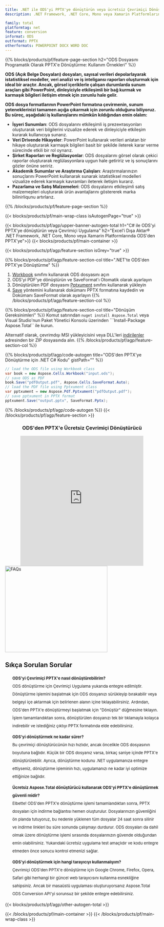```yaml
---
title: .NET ile ODS'yi PPTX'ye dönüştürün veya ücretsiz Çevrimiçi Dönüştürücü ile
description: .NET Framework, .NET Core, Mono veya Xamarin Platformlarında ODS'yi PPTX'ye dönüştürün veya çevrimiçi. Kodu entegre etmeden önce ücretsiz ODS'den PPTX'e çevrimiçi dönüştürücüyü hızlı bir şekilde test edin.

family: total
platformtag: net
feature: conversion
informat: ODS
outformat: PPTX
otherformats: POWERPOINT DOCX WORD DOC
---
```


{{% blocks/products/pf/feature-page-section  h2="ODS Dosyasını Programatik Olarak PPTX'e Dönüştürme: Kullanım Örnekleri" %}}
**ODS (Açık Belge Dosyaları) dosyaları, sayısal verileri depolarlayarak istatistiksel modeller, veri analizi ve iş inteligansı raporları oluşturmak için ideal bir araçtır. Ancak, görsel içeriklerle çalışan durumlarda sunum araçları gibi PowerPoint, dinleyiciyle etkileşimli bir bağ kurmak ve karmaşık bilgileri iletişim etmek için zorunlu hale gelir.**

**ODS dosya formatlarının PowerPoint formatına çevirmenin, sunum yeteneklerinizi tamamen açığa çıkarmak için zorunlu olduğunu biliyoruz. Bu süreç, aşağıdaki iş kullanışlarını mümkün kıldığından emin olalım:**

- **İşyeri Sunumları**: ODS dosyalarını etkileşimli iş prezентasyonları oluşturarak veri bilgilerini vizualize ederek ve dinleyiciyle etkileşim kurarak kullanıcıya sunarız.
- **Veri Drivende Hikayeler**: PowerPoint kullanarak verileri anlatan bir hikaye oluşturarak karmaşık bilgileri basit bir şekilde ileterek karar verme sürecinde etkili bir rol oynarız.
- **Şirket Raporları ve Reglülasyonlar**: ODS dosyalarını görsel olarak çekici raporlar oluşturarak reglülasyonlara uygun hale getiririz ve iş sonuçlarını gözler önüne seririz.
- **Akademik Sunumlar ve Araştırma Çalışları**: Araştırmalarınızın sonuçlarını PowerPoint kullanarak sunarak istatistiksel modelleri vizualize ederek karmaşık kavramları ileterek iletişim kurarız.
- **Pazarlama ve Satış Malzemeleri**: ODS dosyalarını etkileşimli satış malzemepleri oluşturarak ürün avantajlarını göstererek marka bilinirliqunu artırlarız.
{{% /blocks/products/pf/feature-page-section %}}
{{< blocks/products/pf/main-wrap-class isAutogenPage="true" >}}

{{< blocks/products/pf/agp/upper-banner-autogen-total h1="C# ile ODS'yi PPTX'ye dönüştürün veya Çevrimiçi Uygulama" h2="Excel'i Dışa Aktar&reg; .NET Framework, .NET Core, Mono veya Xamarin Platformlarında ODS'den PPTX'ye">}}
{{< blocks/products/pf/main-container >}}

{{< blocks/products/pf/agp/feature-section isGrey="true" >}}

{{% blocks/products/pf/agp/feature-section-col title=".NET'te ODS'den PPTX'ye Dönüştürme" %}}
1. [Workbook](https://apireference.aspose.com/cells/net/aspose.cells/workbook) sınıfını kullanarak ODS dosyasını açın
2. ODS'yi PDF'ye dönüştürün ve SaveFormat'ı Otomatik olarak ayarlayın
3. Dönüştürülen PDF dosyasını [Pptxument](https://apireference.aspose.com/pdf/net/aspose.pdf/pptxument) sınıfını kullanarak yükleyin
4. [Save](https://apireference.aspose.com/pdf/net/aspose.pdf.pptxument/save/methods/5) yöntemini kullanarak dokümanı PPTX formatına kaydedin ve Dokümanı SaveFormat olarak ayarlayın
{{% /blocks/products/pf/agp/feature-section-col %}}

{{% blocks/products/pf/agp/feature-section-col title="Dönüşüm Gereksinimleri" %}}
Komut satırından ```nuget install Aspose.Total``` veya Visual Studio'nun Paket Yönetici Konsolu üzerinden ```Install-Package Aspose.Total`` ile kurun.

Alternatif olarak, çevrimdışı MSI yükleyicisini veya DLL'leri [indirilenler](https://releases.aspose.com/total/net) adresinden bir ZIP dosyasında alın.
{{% /blocks/products/pf/agp/feature-section-col %}}

{{% blocks/products/pf/agp/code-autogen title="ODS'den PPTX'ye Dönüştürme için .NET C# Kodu" gistPath="" %}}
```cs
// load the ODS file using Workbook class
var book = new Aspose.Cells.Workbook("input.ods");
// save ODS as PDF
book.Save("pdfOutput.pdf", Aspose.Cells.SaveFormat.Auto); 
// load the PDF file using Pptxument class
var pptxument = new Aspose.Pdf.Pptxument("pdfOutput.pdf");
// save pptxument in PPTX format
pptxument.Save("output.pptx", SaveFormat.Pptx); 
```
{{% /blocks/products/pf/agp/code-autogen %}}
{{< /blocks/products/pf/agp/feature-section >}}

<div class="container-fluid agp-content bg-white aboutfile box-1 vh100 section nopbtm">
<div class=container>
<div class=row>
<div class="demobox tc col-md-12 padding-0" align="center">

<h3>ODS'den PPTX'e Ücretsiz Çevrimiçi Dönüştürücü</h3>

<iframe title="ods'dan pptx'ye Çevrimiçi Dönüştürme Aracı" style="border: none; height: 426px;" scrolling="no" src="https://total-conversion-app-65z5r2lp.k8s.dynabic.com/?to=pptx&from=ods" id="child-iframe" width="80%"></iframe>

</div></div>
</div></div>

<style>.howtolist li{margin-right: 0!important;line-height: 26px;position: relative;margin-bottom: 10px;font-size: 13px;list-style-type: none;}</style>
<div class="col-md-12 tl bg-gray-dark howtolist section">
  <a class="anchor" name="faqpage"></a>
  <div class="container tl dflex" itemscope="" itemtype="https://schema.org/FAQPage">
      <div class="col-md-4 howtosectiongfx">
          <img class="social-panel-hide-on-mobile" src="https://www.groupdocs.cloud/templates/brand/images/groupdocs/conversion/groupdocs_conversion-brand.png" alt="FAQs" width="335" height="283">
      </div>
      <div class="howtosection col-md-8">
          <div>
              <h2>Sıkça Sorulan Sorular</h2>
              <ul>
                  <li itemscope="" itemprop="mainEntity" itemtype="https://schema.org/Question">
                      <div>
                          <span itemprop="name"><b>ODS'yi Çevrimiçi PPTX'e nasıl dönüştürebilirim?</b></span>
                      </div>
                      <div itemscope="" itemprop="acceptedAnswer" itemtype="https://schema.org/Answer">
                          <span itemprop="text">ODS dönüştürme için Çevrimiçi Uygulama yukarıda entegre edilmiştir. Dönüştürme işlemini başlatmak için ODS dosyanızı sürükleyip bırakabilir veya belgeyi içe aktarmak için belirlenen alanın içine tıklayabilirsiniz. Ardından, ODS'den PPTX'e dönüştürmeyi başlatmak için "Dönüştür" düğmesine tıklayın. İşlem tamamlandıktan sonra, dönüştürülen dosyanızı tek bir tıklamayla kolayca indirebilir ve istediğiniz çıktıyı PPTX formatında elde edebilirsiniz.</span>
                      </div>
                  </li>
                  <li itemscope="" itemprop="mainEntity" itemtype="https://schema.org/Question">
                      <div>
                          <span itemprop="name"><b>ODS'yi dönüştürmek ne kadar sürer?</b></span>
                      </div>
                      <div itemscope="" itemprop="acceptedAnswer" itemtype="https://schema.org/Answer">
                          <span itemprop="text">Bu çevrimiçi dönüştürücünün hızı hızlıdır, ancak öncelikle ODS dosyasının boyutuna bağlıdır. Küçük bir ODS dosyanız varsa, birkaç saniye içinde PPTX'e dönüştürülebilir. Ayrıca, dönüştürme kodunu .NET uygulamanıza entegre ettiyseniz, dönüştürme işleminin hızı, uygulamanızı ne kadar iyi optimize ettiğinize bağlıdır.</span>
                      </div>
                  </li>
                  <li itemscope="" itemprop="mainEntity" itemtype="https://schema.org/Question">
                      <div>
                          <span itemprop="name"><b>Ücretsiz Aspose.Total dönüştürücü kullanarak ODS'yi PPTX'e dönüştürmek güvenli midir?</b></span>
                      </div>
                      <div itemscope="" itemprop="acceptedAnswer" itemtype="https://schema.org/Answer">
                          <span itemprop="text">Elbette! ODS'den PPTX'e dönüştürme işlemi tamamlandıktan sonra, PPTX dosyaları için indirme bağlantısı hemen oluşturulur. Dosyalarınızın güvenliğini ön planda tutuyoruz, bu nedenle yüklenen tüm dosyalar 24 saat sonra silinir ve indirme linkleri bu süre sonunda çalışmayı durdurur. ODS dosyaları da dahil olmak üzere dönüştürme işlemi sırasında dosyalarınızın güvende olduğundan emin olabilirsiniz. Yukarıdaki ücretsiz uygulama test amaçlıdır ve kodu entegre etmeden önce sonucu kontrol etmenizi sağlar.</span>
                      </div>
                  </li>                 
                  <li itemscope="" itemprop="mainEntity" itemtype="https://schema.org/Question">
                      <div>
                          <span itemprop="name"><b>ODS'yi dönüştürmek için hangi tarayıcıyı kullanmalıyım?</b></span>
                      </div>
                      <div itemscope="" itemprop="acceptedAnswer" itemtype="https://schema.org/Answer">
                          <span itemprop="text">Çevrimiçi ODS'den PPTX'e dönüştürme için Google Chrome, Firefox, Opera, Safari gibi herhangi bir güncel web tarayıcısını kullanma esnekliğine sahipsiniz. Ancak bir masaüstü uygulaması oluşturuyorsanız Aspose.Total ODS Conversion API'yi sorunsuz bir şekilde entegre edebilirsiniz.</span>
                      </div>
                  </li>
              </ul>
          </div>
      </div>
  </div>
{{< blocks/products/pf/agp/other-autogen-total >}}
 
{{< /blocks/products/pf/main-container >}}
{{< /blocks/products/pf/main-wrap-class >}}